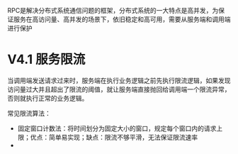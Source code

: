 RPC是解决分布式系统通信问题的框架，分布式系统的一大特点是高并发，为保证服务在高访问量、高并发的场景下，依旧稳定和高可用，需要从服务端和调用端进行保护

# V4.1 服务限流
当调用端发送请求过来时，服务端在执行业务逻辑之前先执行限流逻辑，如果发现访问量过大并且超出了限流的阈值，就让服务端直接抛回给调用端一个限流异常，否则就执行正常的业务逻辑。

常见限流算法：
- 固定窗口计数法：将时间划分为固定大小的窗口，规定每个窗口内的请求上限；优点：简单易实现；缺点：限流不够平滑，无法保证限流速率
- 

<!--stackedit_data:
eyJoaXN0b3J5IjpbMTk1OTQxODg0N119
-->